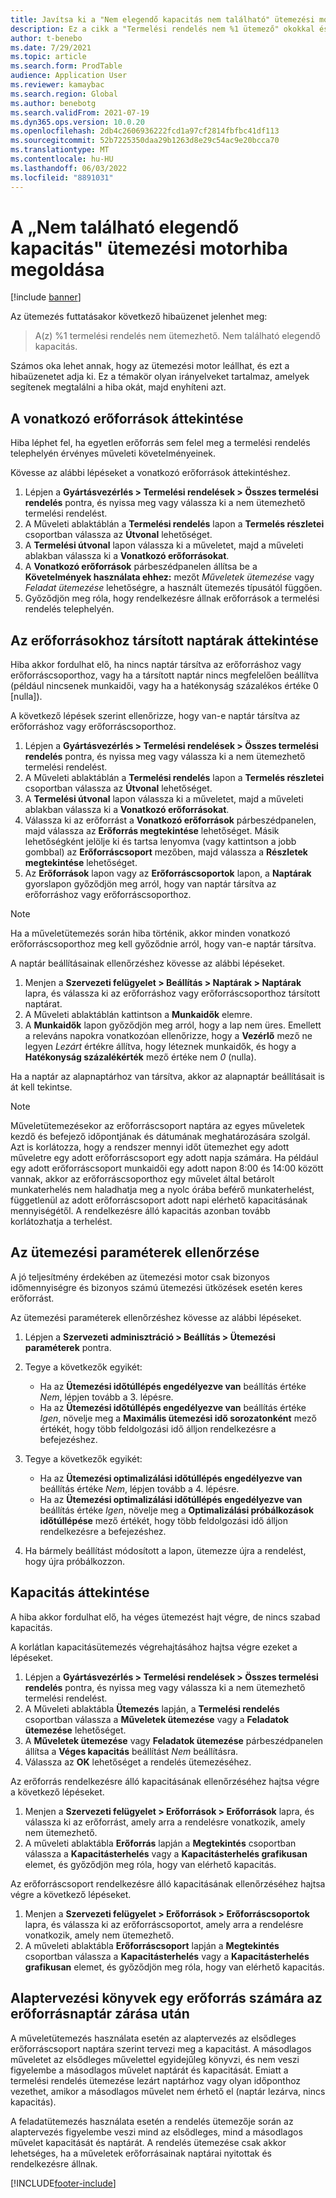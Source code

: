 ```yaml
---
title: Javítsa ki a "Nem elegendő kapacitás nem található" ütemezési motor hibát és véges kapacitást.
description: Ez a cikk a "Termelési rendelés nem %1 ütemező" okokkal és megoldásokkal kapcsolatban tartalmaz tájékoztatást. Nem található elegendő kapacitás" ütemezési motorhibát.
author: t-benebo
ms.date: 7/29/2021
ms.topic: article
ms.search.form: ProdTable
audience: Application User
ms.reviewer: kamaybac
ms.search.region: Global
ms.author: benebotg
ms.search.validFrom: 2021-07-19
ms.dyn365.ops.version: 10.0.20
ms.openlocfilehash: 2db4c2606936222fcd1a97cf2814fbfbc41df113
ms.sourcegitcommit: 52b7225350daa29b1263d8e29c54ac9e20bcca70
ms.translationtype: MT
ms.contentlocale: hu-HU
ms.lasthandoff: 06/03/2022
ms.locfileid: "8891031"
---
```

# <a name="fix-the-not-enough-capacity-could-be-found-scheduling-engine-error"></a>A „Nem található elegendő kapacitás" ütemezési motorhiba megoldása

[!include [banner](../includes/banner.md)]

Az ütemezés futtatásakor következő hibaüzenet jelenhet meg:

> A(z) %1 termelési rendelés nem ütemezhető. Nem található elegendő kapacitás.

Számos oka lehet annak, hogy az ütemezési motor leállhat, és ezt a hibaüzenetet adja ki. Ez a témakör olyan irányelveket tartalmaz, amelyek segítenek megtalálni a hiba okát, majd enyhíteni azt.

## <a name="review-the-applicable-resources"></a>A vonatkozó erőforrások áttekintése

Hiba léphet fel, ha egyetlen erőforrás sem felel meg a termelési rendelés telephelyén érvényes műveleti követelményeinek.

Kövesse az alábbi lépéseket a vonatkozó erőforrások áttekintéshez.

1. Lépjen a **Gyártásvezérlés \> Termelési rendelések \> Összes termelési rendelés** pontra, és nyissa meg vagy válassza ki a nem ütemezhető termelési rendelést.
1. A Műveleti ablaktáblán a **Termelési rendelés** lapon a **Termelés részletei** csoportban válassza az **Útvonal** lehetőséget.
1. A **Termelési útvonal** lapon válassza ki a műveletet, majd a műveleti ablakban válassza ki a **Vonatkozó erőforrásokat**.
1. A **Vonatkozó erőforrások** párbeszédpanelen állítsa be a **Követelmények használata ehhez:** mezőt *Műveletek ütemezése* vagy *Feladat ütemezése* lehetőségre, a használt ütemezés típusától függően.
1. Győződjön meg róla, hogy rendelkezésre állnak erőforrások a termelési rendelés telephelyén.

## <a name="review-the-calendars-that-are-associated-with-resources"></a>Az erőforrásokhoz társított naptárak áttekintése

Hiba akkor fordulhat elő, ha nincs naptár társítva az erőforráshoz vagy erőforráscsoporthoz, vagy ha a társított naptár nincs megfelelően beállítva (például nincsenek munkaidői, vagy ha a hatékonyság százalékos értéke 0 \[nulla\]).

A következő lépések szerint ellenőrizze, hogy van-e naptár társítva az erőforráshoz vagy erőforráscsoporthoz.

1. Lépjen a **Gyártásvezérlés \> Termelési rendelések \> Összes termelési rendelés** pontra, és nyissa meg vagy válassza ki a nem ütemezhető termelési rendelést.
1. A Műveleti ablaktáblán a **Termelési rendelés** lapon a **Termelés részletei** csoportban válassza az **Útvonal** lehetőséget.
1. A **Termelési útvonal** lapon válassza ki a műveletet, majd a műveleti ablakban válassza ki a **Vonatkozó erőforrásokat**.
1. Válassza ki az erőforrást a **Vonatkozó erőforrások** párbeszédpanelen, majd válassza az **Erőforrás megtekintése** lehetőséget. Másik lehetőségként jelölje ki és tartsa lenyomva (vagy kattintson a jobb gombbal) az **Erőforráscsoport** mezőben, majd válassza a **Részletek megtekintése** lehetőséget.
1. Az **Erőforrások** lapon vagy az **Erőforráscsoportok** lapon, a **Naptárak** gyorslapon győződjön meg arról, hogy van naptár társítva az erőforráshoz vagy erőforráscsoporthoz.

> [!NOTE]
> Ha a műveletütemezés során hiba történik, akkor minden vonatkozó erőforráscsoporthoz meg kell győződnie arról, hogy van-e naptár társítva.

A naptár beállításainak ellenőrzéshez kövesse az alábbi lépéseket.

1. Menjen a **Szervezeti felügyelet \> Beállítás \> Naptárak \> Naptárak** lapra, és válassza ki az erőforráshoz vagy erőforráscsoporthoz társított naptárat.
1. A Műveleti ablaktáblán kattintson a **Munkaidők** elemre.
1. A **Munkaidők** lapon győződjön meg arról, hogy a lap nem üres. Emellett a releváns napokra vonatkozóan ellenőrizze, hogy a **Vezérlő** mező ne legyen *Lezárt* értékre állítva, hogy léteznek munkaidők, és hogy a **Hatékonyság százalékérték** mező értéke nem *0* (nulla).

Ha a naptár az alapnaptárhoz van társítva, akkor az alapnaptár beállításait is át kell tekintse.

> [!NOTE]
> Műveletütemezésekor az erőforráscsoport naptára az egyes műveletek kezdő és befejező időpontjának és dátumának meghatározására szolgál. Azt is korlátozza, hogy a rendszer mennyi időt ütemezhet egy adott műveletre egy adott erőforráscsoport egy adott napja számára. Ha például egy adott erőforráscsoport munkaidői egy adott napon 8:00 és 14:00 között vannak, akkor az erőforráscsoporthoz egy művelet által betárolt munkaterhelés nem haladhatja meg a nyolc órába beférő munkaterhelést, függetlenül az adott erőforráscsoport adott napi elérhető kapacitásának mennyiségétől. A rendelkezésre álló kapacitás azonban tovább korlátozhatja a terhelést.

## <a name="review-the-scheduling-parameters"></a>Az ütemezési paraméterek ellenőrzése

A jó teljesítmény érdekében az ütemezési motor csak bizonyos időmennyiségre és bizonyos számú ütemezési ütközések esetén keres erőforrást.

Az ütemezési paraméterek ellenőrzéshez kövesse az alábbi lépéseket.

1. Lépjen a **Szervezeti adminisztráció \> Beállítás \> Ütemezési paraméterek** pontra.
1. Tegye a következők egyikét:

    - Ha az **Ütemezési időtúllépés engedélyezve van** beállítás értéke *Nem*, lépjen tovább a 3. lépésre.
    - Ha az **Ütemezési időtúllépés engedélyezve van** beállítás értéke *Igen*, növelje meg a **Maximális ütemezési idő sorozatonként** mező értékét, hogy több feldolgozási idő álljon rendelkezésre a befejezéshez.

1. Tegye a következők egyikét:

    - Ha az **Ütemezési optimalizálási időtúllépés engedélyezve van** beállítás értéke *Nem*, lépjen tovább a 4. lépésre.
    - Ha az **Ütemezési optimalizálási időtúllépés engedélyezve van** beállítás értéke *Igen*, növelje meg a **Optimalizálási próbálkozások időtúllépése** mező értékét, hogy több feldolgozási idő álljon rendelkezésre a befejezéshez.

1. Ha bármely beállítást módosított a lapon, ütemezze újra a rendelést, hogy újra próbálkozzon.

## <a name="review-capacity"></a>Kapacitás áttekintése

A hiba akkor fordulhat elő, ha véges ütemezést hajt végre, de nincs szabad kapacitás.

A korlátlan kapacitásütemezés végrehajtásához hajtsa végre ezeket a lépéseket.

1. Lépjen a **Gyártásvezérlés \> Termelési rendelések \> Összes termelési rendelés** pontra, és nyissa meg vagy válassza ki a nem ütemezhető termelési rendelést.
1. A Műveleti ablaktábla **Ütemezés** lapján, a **Termelési rendelés** csoportban válassza a **Műveletek ütemezése** vagy a **Feladatok ütemezése** lehetőséget.
1. A **Műveletek ütemezése** vagy **Feladatok ütemezése** párbeszédpanelen állítsa a **Véges kapacitás** beállítást *Nem* beállításra.
1. Válassza az **OK** lehetőséget a rendelés ütemezéséhez.

Az erőforrás rendelkezésre álló kapacitásának ellenőrzéséhez hajtsa végre a következő lépéseket.

1. Menjen a **Szervezeti felügyelet \> Erőforrások \> Erőforrások** lapra, és válassza ki az erőforrást, amely arra a rendelésre vonatkozik, amely nem ütemezhető.
1. A műveleti ablaktábla **Erőforrás** lapján a **Megtekintés** csoportban válassza a **Kapacitásterhelés** vagy a **Kapacitásterhelés grafikusan** elemet, és győződjön meg róla, hogy van elérhető kapacitás.

Az erőforráscsoport rendelkezésre álló kapacitásának ellenőrzéséhez hajtsa végre a következő lépéseket.

1. Menjen a **Szervezeti felügyelet \> Erőforrások \> Erőforráscsoportok** lapra, és válassza ki az erőforráscsoportot, amely arra a rendelésre vonatkozik, amely nem ütemezhető.
1. A műveleti ablaktábla **Erőforráscsoport** lapján a **Megtekintés** csoportban válassza a **Kapacitásterhelés** vagy a **Kapacitásterhelés grafikusan** elemet, és győződjön meg róla, hogy van elérhető kapacitás.

## <a name="master-planning-books-a-resource-when-the-resource-calendar-is-closed"></a>Alaptervezési könyvek egy erőforrás számára az erőforrásnaptár zárása után

A műveletütemezés használata esetén az alaptervezés az elsődleges erőforráscsoport naptára szerint tervezi meg a kapacitást. A másodlagos műveletet az elsődleges művelettel egyidejűleg könyvzi, és nem veszi figyelembe a másodlagos művelet naptárát és kapacitását. Emiatt a termelési rendelés ütemezése lezárt naptárhoz vagy olyan időponthoz vezethet, amikor a másodlagos művelet nem érhető el (naptár lezárva, nincs kapacitás).

A feladatütemezés használata esetén a rendelés ütemezője során az alaptervezés figyelembe veszi mind az elsődleges, mind a másodlagos művelet kapacitását és naptárát. A rendelés ütemezése csak akkor lehetséges, ha a műveletek erőforrásainak naptárai nyitottak és rendelkezésre állnak.

[!INCLUDE[footer-include](../../includes/footer-banner.md)]
